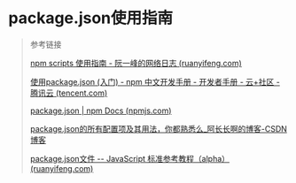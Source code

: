 # package.json使用指南

> 参考链接
>
> [npm scripts 使用指南 - 阮一峰的网络日志 (ruanyifeng.com)](http://www.ruanyifeng.com/blog/2016/10/npm_scripts.html)
>
> [使用package.json (入门) - npm 中文开发手册 - 开发者手册 - 云+社区 - 腾讯云 (tencent.com)](https://cloud.tencent.com/developer/section/1490235)
>
> [package.json | npm Docs (npmjs.com)](https://docs.npmjs.com/cli/v8/configuring-npm/package-json/)
>
> [package.json的所有配置项及其用法，你都熟悉么_阿长长啊的博客-CSDN博客](https://blog.csdn.net/weixin_43816501/article/details/123103166)
>
> [package.json文件 -- JavaScript 标准参考教程（alpha） (ruanyifeng.com)](http://javascript.ruanyifeng.com/nodejs/packagejson.html#toc2)